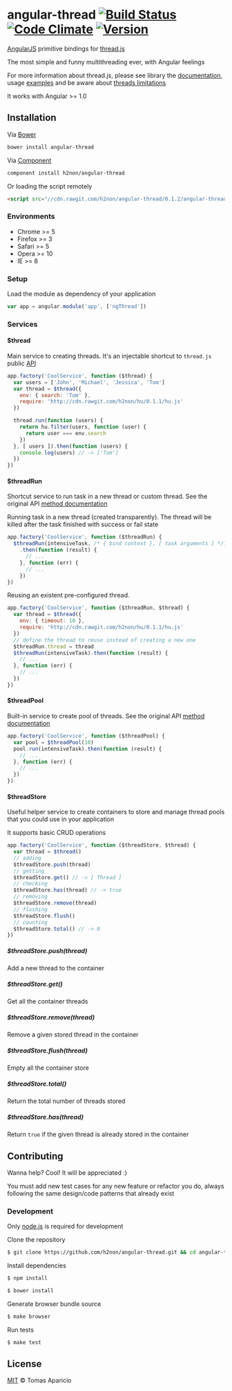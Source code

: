 # angular-thread [![Build Status](https://api.travis-ci.org/h2non/angular-thread.svg?branch=master)][travis] [![Code Climate](https://codeclimate.com/github/h2non/angular-thread/badges/gpa.svg)](https://codeclimate.com/github/h2non/angular-thread) [![Version](https://img.shields.io/bower/v/angular-thread.svg)](https://github.com/h2non/angular-thread/releases)

[AngularJS](http://angularjs.org) primitive bindings for [thread.js](https://github.com/h2non/thread.js)

The most simple and funny multithreading ever, with Angular feelings

For more information about thread.js, please see library the [documentation](https://github.com/h2non/thread.js#basic-usage), usage [examples](https://github.com/h2non/thread.js/tree/master/examples) and be aware about [threads limitations](https://github.com/h2non/thread.js#threads-limitations)

It works with Angular >= 1.0

## Installation

Via [Bower](http://bower.io)
```bash
bower install angular-thread
```
Via [Component](http://component.io/)
```bash
component install h2non/angular-thread
```

Or loading the script remotely
```html
<script src="//cdn.rawgit.com/h2non/angular-thread/0.1.2/angular-thread.js"></script>
```

### Environments

- Chrome >= 5
- Firefox >= 3
- Safari >= 5
- Opera >= 10
- IE >= 8

### Setup

Load the module as dependency of your application
```js
var app = angular.module('app', ['ngThread'])
```

### Services

#### $thread

Main service to creating threads.
It's an injectable shortcut to `thread.js` public [API](https://github.com/h2non/thread.js#api)

```js
app.factory('CoolService', function ($thread) {
  var users = ['John', 'Michael', 'Jessica', 'Tom']
  var thread = $thread({
    env: { search: 'Tom' },
    require: 'http://cdn.rawgit.com/h2non/hu/0.1.1/hu.js'
  })

  thread.run(function (users) {
    return hu.filter(users, function (user) {
      return user === env.search
    })
  }, [ users ]).then(function (users) {
    console.log(users) // -> ['Tom']
  })
})
```

#### $threadRun

Shortcut service to run task in a new thread or custom thread.
See the original API [method documentation](https://github.com/h2non/thread.js#threadrunfn-env-args)

Running task in a new thread (created transparently).
The thread will be killed after the task finished with success or fail state
```js
app.factory('CoolService', function ($threadRun) {
  $threadRun(intensiveTask, /* { bind context }, [ task arguments ] */)
    .then(function (result) {
      // ...
    }, function (err) {
      // ...
    })
})
```

Reusing an existent pre-configured thread.
```js
app.factory('CoolService', function ($threadRun, $thread) {
  var thread = $thread({
    env: { timeout: 10 },
    require: 'http://cdn.rawgit.com/h2non/hu/0.1.1/hu.js'
  })
  // define the thread to reuse instead of creating a new one
  $threadRun.thread = thread
  $threadRun(intensiveTask).then(function (result) {
    // ...
  }, function (err) {
    // ...
  })
})
```

#### $threadPool

Built-in service to create pool of threads.
See the original API [method documentation](https://github.com/h2non/thread.js#threadpoolnumber)

```js
app.factory('CoolService', function ($threadPool) {
  var pool = $threadPool(10)
  pool.run(intensiveTask).then(function (result) {
    // ...
  }, function (err) {
    // ...
  })
})
```

#### $threadStore

Useful helper service to create containers to store and manage thread pools
that you could use in your application

It supports basic CRUD operations

```js
app.factory('CoolService', function ($threadStore, $thread) {
  var thread = $thread()
  // adding
  $threadStore.push(thread)
  // getting
  $threadStore.get() // -> [ Thread ]
  // checking
  $threadStore.has(thread) // -> true
  // removing
  $threadStore.remove(thread)
  // flushing
  $threadStore.flush()
  // counting
  $threadStore.total() // -> 0
})
```

##### $threadStore.push(thread)

Add a new thread to the container

##### $threadStore.get()

Get all the container threads

##### $threadStore.remove(thread)

Remove a given stored thread in the container

##### $threadStore.flush(thread)

Empty all the container store

##### $threadStore.total()

Return the total number of threads stored

##### $threadStore.has(thread)

Return `true` if the given thread is already stored in the container

## Contributing

Wanna help? Cool! It will be appreciated :)

You must add new test cases for any new feature or refactor you do,
always following the same design/code patterns that already exist

### Development

Only [node.js](http://nodejs.org) is required for development

Clone the repository
```bash
$ git clone https://github.com/h2non/angular-thread.git && cd angular-thread
```

Install dependencies
```bash
$ npm install
```
```bash
$ bower install
```

Generate browser bundle source
```bash
$ make browser
```

Run tests
```bash
$ make test
```

## License

[MIT](http://opensource.org/licenses/MIT) © Tomas Aparicio

[travis]: http://travis-ci.org/h2non/angular-thread
